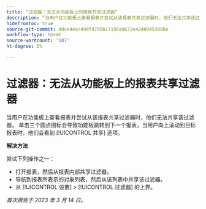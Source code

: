 ```yaml
---
title: “过滤器：无法从功能板上的报表共享过滤器”
description: “当用户在功能板上查看报表并尝试从该报表共享过滤器时，他们无法共享该过滤器。 单击三个圆点图标会导致功能板跳转到下一个报表，当用户向上滚动到目标报表时，他们会看到“共享”选项尚未打开。
hidefromtoc: true
source-git-commit: ddce44ac49df4795b17195a8672e4240945398be
workflow-type: tm+mt
source-wordcount: '187'
ht-degree: 5%

---
```



# 过滤器：无法从功能板上的报表共享过滤器

当用户在功能板上查看报表并尝试从该报表共享过滤器时，他们无法共享该过滤器。 单击三个圆点图标会导致功能板跳转到下一个报表，当用户向上滚动到目标报表时，他们会看到 [!UICONTROL 共享] 选项。

**解决方法**

尝试下列操作之一：

* 打开报表，然后从报表内部共享过滤器。
* 导航到报表所表示的对象列表，然后从该列表中共享该过滤器。
* 从 [!UICONTROL 设置] > [!UICONTROL 过滤器] 的上界。

_首次报告于 2023 年 3 月 14 日。_

